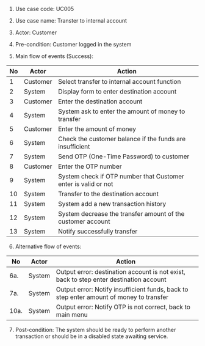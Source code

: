 1. Use case code: UC005

2. Use case name: Transter to internal account

3. Actor: Customer

4. Pre-condition: Customer logged in the system

5. Main flow of events (Success):

| No   | Actor  | Action                                          |
| ---- | ------ | ----------------------------------------------- |
| 1    | Customer   | Select transfer to internal account function |
| 2 | System | Display form to enter destination account |
| 3 | Customer | Enter the destination account |
| 4 | System | System ask to enter the amount of money to transfer |
| 5 | Customer | Enter the amount of money |
| 6 | System | Check the customer balance if the funds are insufficient |
| 7 | System | Send OTP (One-Time Password) to customer |
| 8 | Customer | Enter the OTP number |
| 9 | System | System check if OTP number that Customer enter is valid or not |
| 10 | System | Transfer to the destination account |
| 11 | System | System add a new transaction history |
| 12 | System | System decrease the transfer amount of the customer account |
| 13 | System | Notify successfully transfer |


6. Alternative flow of events:

| No   | Actor  | Action                                                       |
| ---- | ------ | ------------------------------------------------------------ |
| 6a.  | System | Output error: destination account is not exist, back to step enter destination account |
| 7a. | System | Output error: Notify insufficient funds, back to step enter amount of money to transfer |
| 10a. | System | Output error: Notify OTP is not correct, back to main menu   |


7. Post-condition: The system should be ready to perform another transaction or should be in a disabled state awaiting service.